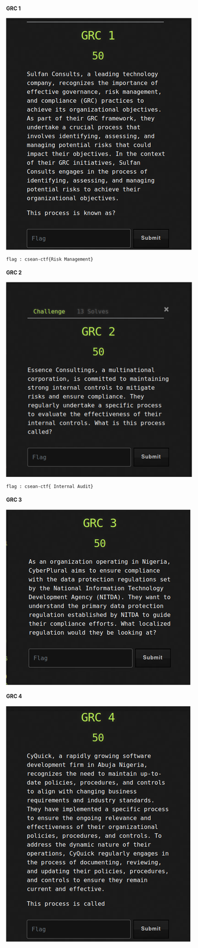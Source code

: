 #### GRC 1
![](https://raw.githubusercontent.com/cyberexpertsng/cseanctfv1/main/GRC/2023-07-12_15-16.png)
```
flag : csean-ctf{Risk Management}
```
#### GRC 2
![](https://raw.githubusercontent.com/cyberexpertsng/cseanctfv1/main/GRC/2023-07-12_15-16_1.png)
```
flag : csean-ctf{ Internal Audit}
```
#### GRC 3
![](https://raw.githubusercontent.com/cyberexpertsng/cseanctfv1/main/GRC/2023-07-12_15-16_2.png)
#### GRC 4
![](https://raw.githubusercontent.com/cyberexpertsng/cseanctfv1/main/GRC/2023-07-12_15-17.png)
